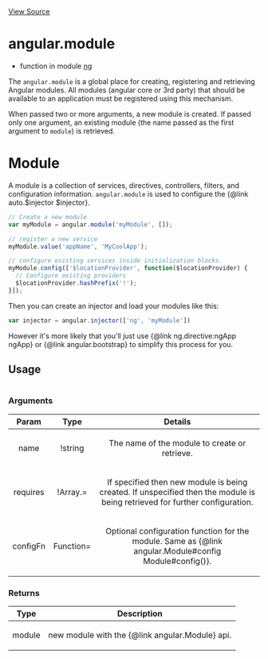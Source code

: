 

[View Source](http://github.com///tree/master/#L1613)



# angular.module



* function in module [ng](api/ng)






The `angular.module` is a global place for creating, registering and retrieving Angular
modules.
All modules (angular core or 3rd party) that should be available to an application must be
registered using this mechanism.

When passed two or more arguments, a new module is created.  If passed only one argument, an
existing module (the name passed as the first argument to `module`) is retrieved.


# Module

A module is a collection of services, directives, controllers, filters, and configuration information.
`angular.module` is used to configure the {@link auto.$injector $injector}.

```js
// Create a new module
var myModule = angular.module('myModule', []);

// register a new service
myModule.value('appName', 'MyCoolApp');

// configure existing services inside initialization blocks.
myModule.config(['$locationProvider', function($locationProvider) {
  // Configure existing providers
  $locationProvider.hashPrefix('!');
}]);
```

Then you can create an injector and load your modules like this:

```js
var injector = angular.injector(['ng', 'myModule'])
```

However it's more likely that you'll just use
{@link ng.directive:ngApp ngApp} or
{@link angular.bootstrap} to simplify this process for you.







  

## Usage

```jsangular.module(, [], []);)
```




### Arguments

| Param | Type | Details |
| :--: | :--: | :--: |
| name | !string | <p>The name of the module to create or retrieve.</p>  |
| requires | !Array.<string>= | <p>If specified then new module is being created. If unspecified then the module is being retrieved for further configuration.</p>  |
| configFn | Function= | <p>Optional configuration function for the module. Same as {@link angular.Module#config Module#config()}.</p>  |

### Returns

| Type | Description |
| :--: | :--: |
| module | <p>new module with the {@link angular.Module} api.</p>  |








